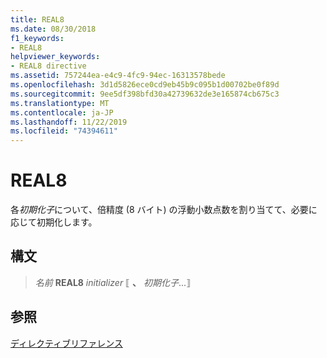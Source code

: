 ```yaml
---
title: REAL8
ms.date: 08/30/2018
f1_keywords:
- REAL8
helpviewer_keywords:
- REAL8 directive
ms.assetid: 757244ea-e4c9-4fc9-94ec-16313578bede
ms.openlocfilehash: 3d1d5826ece0cd9eb45b9c095b1d00702be0f89d
ms.sourcegitcommit: 9ee5df398bfd30a42739632de3e165874cb675c3
ms.translationtype: MT
ms.contentlocale: ja-JP
ms.lasthandoff: 11/22/2019
ms.locfileid: "74394611"
---
```

# <a name="real8"></a>REAL8

各*初期化子*について、倍精度 (8 バイト) の浮動小数点数を割り当てて、必要に応じて初期化します。

## <a name="syntax"></a>構文

> *名前* **REAL8** *initializer* ⟦ __、__ *初期化子*...⟧

## <a name="see-also"></a>参照

[ディレクティブリファレンス](../../assembler/masm/directives-reference.md)
